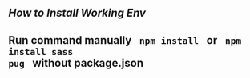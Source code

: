 *How to Install Working Env*
---
Run command manually
<code>
	npm install
</code>
or 
<code>
	npm install sass pug
</code>
without package.json
---

